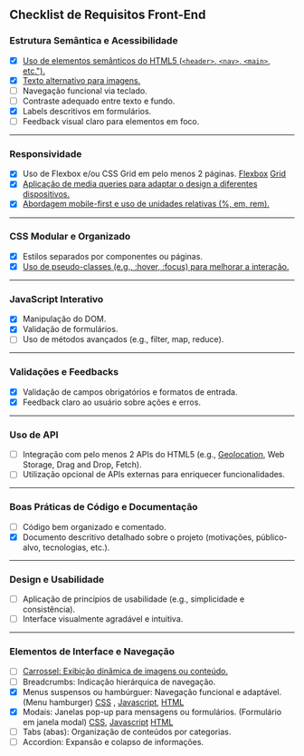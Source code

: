 ## **Checklist de Requisitos Front-End**

### **Estrutura Semântica e Acessibilidade**
- [x] [Uso de elementos semânticos do HTML5 (`<header>`, `<nav>`, `<main>`, etc.").](https://github.com/angel-prz/projeto_front_back_end_2024-2/blob/1ea925bcea77b459cefd366e3eac5a4610ea982d/projeto/view/listarPaciente.php#L6)
- [x] [Texto alternativo para imagens.](https://github.com/angel-prz/projeto_front_back_end_2024-2/blob/970ed28355892f3cbf76c4eeeabc376abccca2fe/projeto/view/listarPaciente.php#L34)  
- [ ] Navegação funcional via teclado.  
- [ ] Contraste adequado entre texto e fundo.  
- [X] Labels descritivos em formulários.  
- [ ] Feedback visual claro para elementos em foco.  

---

### **Responsividade**
- [x] Uso de Flexbox e/ou CSS Grid em pelo menos 2 páginas. [Flexbox](https://github.com/angel-prz/projeto_front_back_end_2024-2/blob/b3c226b1cbf0c2a8ba0702272061abe6d590e327/projeto/css/style.css#L242) [Grid](https://github.com/angel-prz/projeto_front_back_end_2024-2/blob/351dc32dc257c21657d31146c0561bccb3649324/projeto/css/style.css#L21)
- [X] [Aplicação de media queries para adaptar o design a diferentes dispositivos.](https://github.com/angel-prz/projeto_front_back_end_2024-2/blob/75ed47adb62babe7d7825213dae60ee662d47fb0/projeto/css/style.css#L38)  
- [X] [Abordagem mobile-first e uso de unidades relativas (%, em, rem).](https://github.com/angel-prz/projeto_front_back_end_2024-2/blob/351dc32dc257c21657d31146c0561bccb3649324/projeto/css/style.css#L1) 

---

### **CSS Modular e Organizado**
- [x] Estilos separados por componentes ou páginas.  
- [X] [Uso de pseudo-classes (e.g., :hover, :focus) para melhorar a interação.](https://github.com/angel-prz/projeto_front_back_end_2024-2/blob/351dc32dc257c21657d31146c0561bccb3649324/projeto/css/style.css#L127)

---

### **JavaScript Interativo**
- [x] Manipulação do DOM.  
- [X] Validação de formulários.  
- [ ] Uso de métodos avançados (e.g., filter, map, reduce).  

---

### **Validações e Feedbacks**
- [X] Validação de campos obrigatórios e formatos de entrada.  
- [X] Feedback claro ao usuário sobre ações e erros.  

---

### **Uso de API**
- [ ] Integração com pelo menos 2 APIs do HTML5 (e.g., [Geolocation](https://github.com/angel-prz/projeto_front_back_end_2024-2/blob/66012c3f58ba64889dda24ceedfe666471d302fe/projeto/view/mostrarConsultas.php#L1), Web Storage, Drag and Drop, Fetch).  
- [ ] Utilização opcional de APIs externas para enriquecer funcionalidades.  

---

### **Boas Práticas de Código e Documentação**
- [ ] Código bem organizado e comentado.  
- [X] Documento descritivo detalhado sobre o projeto (motivações, público-alvo, tecnologias, etc.).  

---

### **Design e Usabilidade**
- [ ] Aplicação de princípios de usabilidade (e.g., simplicidade e consistência).  
- [ ] Interface visualmente agradável e intuitiva.  

---

### **Elementos de Interface e Navegação**
- [ ] [Carrossel: Exibição dinâmica de imagens ou conteúdo.](https://github.com/angel-prz/projeto_front_back_end_2024-2/blob/66012c3f58ba64889dda24ceedfe666471d302fe/projeto/css/carrossel.css#L1)  
- [ ] Breadcrumbs: Indicação hierárquica de navegação.  
- [x] Menus suspensos ou hambúrguer: Navegação funcional e adaptável. (Menu hamburger) [CSS](https://github.com/angel-prz/projeto_front_back_end_2024-2/blob/66012c3f58ba64889dda24ceedfe666471d302fe/projeto/css/navbar.css#L1) , [Javascript](https://github.com/angel-prz/projeto_front_back_end_2024-2/blob/66012c3f58ba64889dda24ceedfe666471d302fe/projeto/scripts/carrossel.js#L1), [HTML](https://github.com/angel-prz/projeto_front_back_end_2024-2/blob/66012c3f58ba64889dda24ceedfe666471d302fe/projeto/view/mostrarExames.php#L1)
- [x] Modais: Janelas pop-up para mensagens ou formulários. (Formulário em janela modal) [CSS](https://github.com/angel-prz/projeto_front_back_end_2024-2/blob/66012c3f58ba64889dda24ceedfe666471d302fe/projeto/css/modal.css#L1), [Javascript](https://github.com/angel-prz/projeto_front_back_end_2024-2/blob/66012c3f58ba64889dda24ceedfe666471d302fe/projeto/scripts/modal.js#L1) [HTML](https://github.com/angel-prz/projeto_front_back_end_2024-2/blob/66012c3f58ba64889dda24ceedfe666471d302fe/projeto/view/listarPaciente.php#L73)
- [ ] Tabs (abas): Organização de conteúdos por categorias.  
- [ ] Accordion: Expansão e colapso de informações.  

